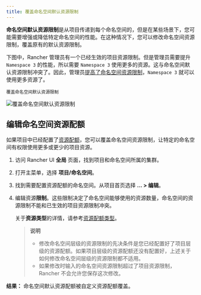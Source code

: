```yaml
---
title: 覆盖命名空间默认资源限制
---
```


**命名空间默认资源限制**是从项目传递到每个命名空间的，但是在某些场景下，您可能需要增强或降低特定命名空间的性能。在这种情况下，您可以修改命名空间资源限制，覆盖原有的默认资源限制。

下图中，Rancher 管理员有一个已经生效的项目资源限制。但是管理员需要提升 `Namespace 3` 的性能，所以需要 `Namespace 3` 使用更多的资源。这与命名空间默认资源限制冲突了。因此，管理员[提高了命名空间资源限制](/docs/rancher2/cluster-admin/projects-and-namespaces/)，`Namespace 3` 就可以使用更多资源了。

<sup>覆盖命名空间默认资源限制</sup>

![覆盖命名空间默认资源限制](/img/rancher/rancher-resource-quota-override.svg)

## 编辑命名空间资源配额

如果项目中已经配置了[资源配额](/docs/rancher2/project-admin/resource-quotas/)，您可以覆盖命名空间资源限制，让特定的命名空间有权限使用更多或更少的项目资源。

1. 访问 Rancher UI **全局** 页面，找到项目和命名空间所属的集群。

1. 打开主菜单，选择 **项目/命名空间**。

1. 找到需要配置资源配额的命名空间。从项目首页选择 **... > 编辑**。

1. 编辑资源**限制**。这些限制决定了命名空间能够使用的资源数量，命名空间的资源限制不能和已生效的项目资源限制冲突。

   关于**资源类型**的详情，请参考[资源配额类型](/docs/rancher2/project-admin/resource-quotas/)。

   > **说明**
   >
   > - 修改命名空间层级的资源限制的先决条件是您已经配置好了项目层级的资源配额。如果项目层级的资源配额还没有配置好，上述关于如何修改命名空间层级的资源限制都不适用。
   > - 如果修改时输入的命名空间资源限制超过了项目资源限制，Rancher 不会允许您保存这次修改。

**结果：** 命名空间默认资源配额被自定义资源配额覆盖。
